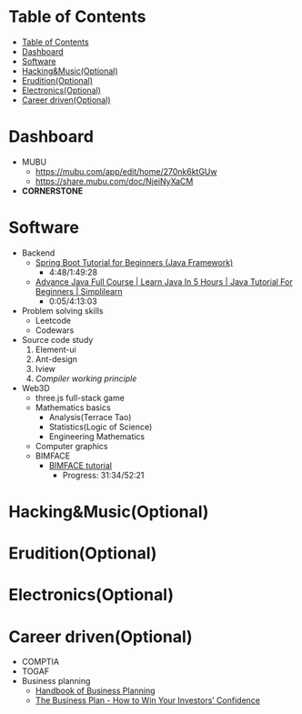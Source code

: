 # Table of Contents
- [Table of Contents](#table-of-contents)
- [Dashboard](#dashboard)
- [Software](#software)
- [Hacking&Music(Optional)](#hackingmusicoptional)
- [Erudition(Optional)](#eruditionoptional)
- [Electronics(Optional)](#electronicsoptional)
- [Career driven(Optional)](#career-drivenoptional)

# Dashboard
- MUBU
  - https://mubu.com/app/edit/home/270nk6ktGUw
  - https://share.mubu.com/doc/NjeiNyXaCM
- **CORNERSTONE**


# Software
- Backend
  - [Spring Boot Tutorial for Beginners (Java Framework)](https://www.youtube.com/watch?v=vtPkZShrvXQ)
    - 4:48/1:49:28
  - [Advance Java Full Course | Learn Java In 5 Hours | Java Tutorial For Beginners | Simplilearn](https://www.youtube.com/watch?v=Ae-r8hsbPUo)
    - 0:05/4:13:03
- Problem solving skills
  - Leetcode
  - Codewars
- Source code study
   1. Element-ui
   2. Ant-design
   3. Iview
   4. *Compiler working principle*
- Web3D
  - three.js full-stack game
  - Mathematics basics
    - Analysis(Terrace Tao)
    - Statistics(Logic of Science)
    - Engineering Mathematics
  - Computer graphics
  - BIMFACE
    - [BIMFACE tutorial](https://jzkt.fwxgx.com/courses/4958/videos/15289/play)
      - Progress: 31:34/52:21

# Hacking&Music(Optional)

# Erudition(Optional)

# Electronics(Optional)

# Career driven(Optional)
- COMPTIA
- TOGAF
- Business planning
  - [Handbook of Business Planning](https://www.businesspowertools.com/download/Handbook%20of%20Business%20Planning.pdf)
  - [The Business Plan - How to Win Your Investors’ Confidence](http://www.untag-smd.ac.id/files/Perpustakaan_Digital_1/BUSINESS%20PLAN%20The%20Business%20Plan.pdf)


